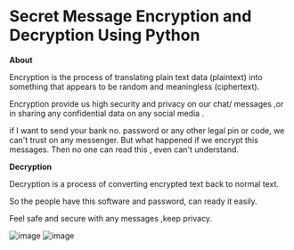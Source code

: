 # Secret Message Encryption and Decryption Using Python

**About**

Encryption is the process of translating plain text data (plaintext) into something that appears to be random and meaningless (ciphertext).

Encryption provide us high security and privacy on our chat/ messages ,or in sharing any confidential data on any social media .

if I  want to send your bank no.  password or any other legal pin or code, we can't trust on any messenger. But what happened if we encrypt this messages. Then no one can read this , even can't understand.

**Decryption**

Decryption is a process of converting encrypted text back to normal text.

So the people have this software and password, can ready it easily.

Feel safe and secure with any messages ,keep privacy.

![image](https://github.com/Rupa-Veerala/Secret-Message-Encryption-Decryption-using-Python/assets/102415108/10890888-c5c8-46ce-a992-a788b13d5690)            ![image](https://github.com/Rupa-Veerala/Secret-Message-Encryption-Decryption-using-Python/assets/102415108/8efea2e5-8e3f-4878-81b0-fdc34d6d22e4)

